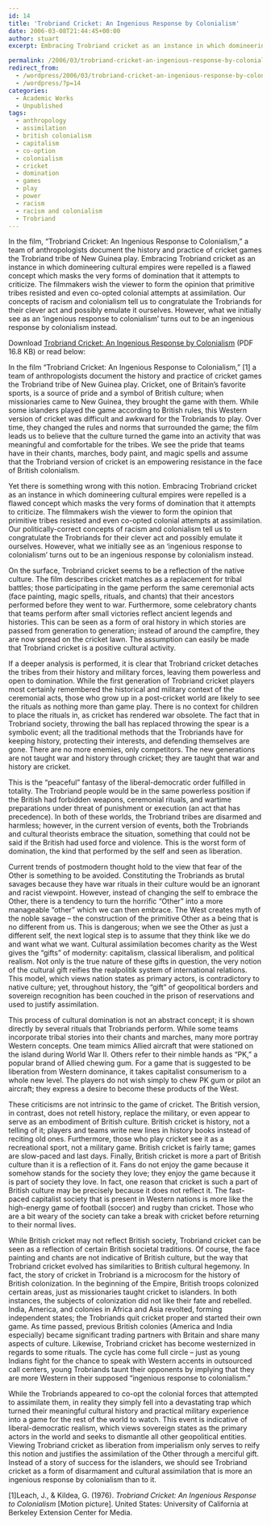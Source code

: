 ```yaml
---
id: 14
title: 'Trobriand Cricket: An Ingenious Response by Colonialism'
date: 2006-03-08T21:44:45+00:00
author: stuart
excerpt: Embracing Trobriand cricket as an instance in which domineering cultural empires were repelled is a flawed concept which masks the very forms of domination that it attempts to criticize.

permalink: /2006/03/trobriand-cricket-an-ingenious-response-by-colonialism/
redirect_from:
  - /wordpress/2006/03/trobriand-cricket-an-ingenious-response-by-colonialism/
  - /wordpress/?p=14
categories:
  - Academic Works
  - Unpublished
tags:
  - anthropology
  - assimilation
  - british colonialism
  - capitalism
  - co-option
  - colonialism
  - cricket
  - domination
  - games
  - play
  - power
  - racism
  - racism and colonialism
  - Trobriand
---
```

In the film, “Trobriand Cricket: An Ingenious Response to Colonialism,” a team of anthropologists document the history and practice of cricket games the Trobriand tribe of New Guinea play. Embracing Trobriand cricket as an instance in which domineering cultural empires were repelled is a flawed concept which masks the very forms of domination that it attempts to criticize. The filmmakers wish the viewer to form the opinion that primitive tribes resisted and even co-opted colonial attempts at assimilation. Our concepts of racism and colonialism tell us to congratulate the Trobriands for their clever act and possibly emulate it ourselves. However, what we initially see as an ‘ingenious response to colonialism’ turns out to be an ingenious response by colonialism instead.

Download [Trobriand Cricket: An Ingenious Response by Colonialism](http://www.stuartgeiger.com/portfolio/papers/trobriand.pdf) (PDF 16.8 KB) or read below:

<!--more-->

In the film “Trobriand Cricket: An Ingenious Response to Colonialism,” [1] a team of anthropologists document the history and practice of cricket games the Trobriand tribe of New Guinea play. Cricket, one of Britain’s favorite sports, is a source of pride and a symbol of British culture; when missionaries came to New Guinea, they brought the game with them. While some islanders played the game according to British rules, this Western version of cricket was difficult and awkward for the Trobriands to play. Over time, they changed the rules and norms that surrounded the game; the film leads us to believe that the culture turned the game into an activity that was meaningful and comfortable for the tribes. We see the pride that teams have in their chants, marches, body paint, and magic spells and assume that the Trobriand version of cricket is an empowering resistance in the face of British colonialism.

Yet there is something wrong with this notion. Embracing Trobriand cricket as an instance in which domineering cultural empires were repelled is a flawed concept which masks the very forms of domination that it attempts to criticize. The filmmakers wish the viewer to form the opinion that primitive tribes resisted and even co-opted colonial attempts at assimilation. Our politically-correct concepts of racism and colonialism tell us to congratulate the Trobriands for their clever act and possibly emulate it ourselves. However, what we initially see as an ‘ingenious response to colonialism’ turns out to be an ingenious response by colonialism instead.

On the surface, Trobriand cricket seems to be a reflection of the native culture. The film describes cricket matches as a replacement for tribal battles; those participating in the game perform the same ceremonial acts (face painting, magic spells, rituals, and chants) that their ancestors performed before they went to war. Furthermore, some celebratory chants that teams perform after small victories reflect ancient legends and histories. This can be seen as a form of oral history in which stories are passed from generation to generation; instead of around the campfire, they are now spread on the cricket lawn. The assumption can easily be made that Trobriand cricket is a positive cultural activity.

If a deeper analysis is performed, it is clear that Trobriand cricket detaches the tribes from their history and military forces, leaving them powerless and open to domination. While the first generation of Trobriand cricket players most certainly remembered the historical and military context of the ceremonial acts, those who grow up in a post-cricket world are likely to see the rituals as nothing more than game play. There is no context for children to place the rituals in, as cricket has rendered war obsolete. The fact that in Trobriand society, throwing the ball has replaced throwing the spear is a symbolic event; all the traditional methods that the Trobriands have for keeping history, protecting their interests, and defending themselves are gone. There are no more enemies, only competitors. The new generations are not taught war and history through cricket; they are taught that war and history are cricket.

This is the “peaceful” fantasy of the liberal-democratic order fulfilled in totality. The Trobriand people would be in the same powerless position if the British had forbidden weapons, ceremonial rituals, and wartime preparations under threat of punishment or execution (an act that has precedence). In both of these worlds, the Trobriand tribes are disarmed and harmless; however, in the current version of events, both the Trobriands and cultural theorists embrace the situation, something that could not be said if the British had used force and violence. This is the worst form of domination, the kind that performed by the self and seen as liberation.

Current trends of postmodern thought hold to the view that fear of the Other is something to be avoided. Constituting the Trobriands as brutal savages because they have war rituals in their culture would be an ignorant and racist viewpoint. However, instead of changing the self to embrace the Other, there is a tendency to turn the horrific “Other” into a more manageable “other” which we can then embrace. The West creates myth of the noble savage – the construction of the primitive Other as a being that is no different from us. This is dangerous; when we see the Other as just a different self, the next logical step is to assume that they think like we do and want what we want. Cultural assimilation becomes charity as the West gives the “gifts” of modernity: capitalism, classical liberalism, and political realism. Not only is the true nature of these gifts in question, the very notion of the cultural gift reifies the realpolitik system of international relations. This model, which views nation states as primary actors, is contradictory to native culture; yet, throughout history, the “gift” of geopolitical borders and sovereign recognition has been couched in the prison of reservations and used to justify assimilation.

This process of cultural domination is not an abstract concept; it is shown directly by several rituals that Trobriands perform. While some teams incorporate tribal stories into their chants and marches, many more portray Western concepts. One team mimics Allied aircraft that were stationed on the island during World War II. Others refer to their nimble hands as “PK,” a popular brand of Allied chewing gum. For a game that is suggested to be liberation from Western dominance, it takes capitalist consumerism to a whole new level. The players do not wish simply to chew PK gum or pilot an aircraft; they express a desire to become these products of the West.

These criticisms are not intrinsic to the game of cricket. The British version, in contrast, does not retell history, replace the military, or even appear to serve as an embodiment of British culture. British cricket is history, not a telling of it; players and teams write new lines in history books instead of reciting old ones. Furthermore, those who play cricket see it as a recreational sport, not a military game. British cricket is fairly tame; games are slow-paced and last days. Finally, British cricket is more a part of British culture than it is a reflection of it. Fans do not enjoy the game because it somehow stands for the society they love; they enjoy the game because it is part of society they love. In fact, one reason that cricket is such a part of British culture may be precisely because it does not reflect it. The fast-paced capitalist society that is present in Western nations is more like the high-energy game of football (soccer) and rugby than cricket. Those who are a bit weary of the society can take a break with cricket before returning to their normal lives.

While British cricket may not reflect British society, Trobriand cricket can be seen as a reflection of certain British societal traditions. Of course, the face painting and chants are not indicative of British culture, but the way that Trobriand cricket evolved has similarities to British cultural hegemony. In fact, the story of cricket in Trobriand is a microcosm for the history of British colonization. In the beginning of the Empire, British troops colonized certain areas, just as missionaries taught cricket to islanders. In both instances, the subjects of colonization did not like their fate and rebelled. India, America, and colonies in Africa and Asia revolted, forming independent states; the Trobriands quit cricket proper and started their own game. As time passed, previous British colonies (America and India especially) became significant trading partners with Britain and share many aspects of culture. Likewise, Trobriand cricket has become westernized in regards to some rituals. The cycle has come full circle – just as young Indians fight for the chance to speak with Western accents in outsourced call centers, young Trobriands taunt their opponents by implying that they are more Western in their supposed “ingenious response to colonialism.”

While the Trobriands appeared to co-opt the colonial forces that attempted to assimilate them, in reality they simply fell into a devastating trap which turned their meaningful cultural history and practical military experience into a game for the rest of the world to watch. This event is indicative of liberal-democratic realism, which views sovereign states as the primary actors in the world and seeks to dismantle all other geopolitical entities. Viewing Trobriand cricket as liberation from imperialism only serves to reify this notion and justifies the assimilation of the Other through a merciful gift. Instead of a story of success for the islanders, we should see Trobriand cricket as a form of disarmament and cultural assimilation that is more an ingenious response by colonialism than to it.

[1]<span class="bibtext">Leach, J., & Kildea, G. (1976). <em>Trobriand Cricket: An Ingenious</em> <em>Response to Colonialism</em> [Motion picture]. United States: University of California at Berkeley Extension Center for Media. </span>